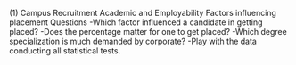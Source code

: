 (1) Campus Recruitment
Academic and Employability Factors influencing placement 
Questions
-Which factor influenced a candidate in getting placed?
-Does the percentage matter for one to get placed?
-Which degree specialization is much demanded by corporate?
-Play with the data conducting all statistical tests.
